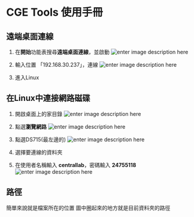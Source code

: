 # CGE Tools 使用手冊

## 遠端桌面連線

 1. 在**開始**功能表搜尋**遠端桌面連線**，並啟動
![enter image description here](https://lh3.googleusercontent.com/yezxp7ccCiinmOJ2VF_j49AyxlXHVubJt_p00BVajSTOG2ZW_scZ-aoplqpCPiddykCYaZDazotY)
 
 2. 輸入位置 「192.168.30.237」，連線
 ![enter image description here](https://lh3.googleusercontent.com/u8G9VUnTIgLVJ6zjg6n74Ew7KXhEH9H0VValCJnDyZTnOESK1eBmxPeFRZhUgmliw1LLzn_aQLHO)
 3. 進入Linux
 

## 在Linux中連接網路磁碟

 1. 開啟桌面上的家目錄
![enter image description here](https://lh3.googleusercontent.com/jdQFVzP1dAQMpJ_hY0zY48Ld3IXdFzsxy2gXPdjkAPSl3ukLp8QcSOK3zVDz9qgwYcrW80X045qo)

 2. 點選**瀏覽網路**
![enter image description here](https://lh3.googleusercontent.com/b0GuCvXcz9tmlVG1MwwAnn7jwax7MtPHmRxHBVom0F13QVeoqBodczm_ffnKeWHpN1sOWdJCeKog)

 3. 點選DS715(最左邊的)
![enter image description here](https://lh3.googleusercontent.com/mKm2Br34mFxnEZLOKcoQJQqXhaWOmhfo54OAGJpzfvXijyTcvGhyO3z0Xy1fL4FHcsLcmNtNERyY)

 4. 選擇要連線的資料夾
 5. 在使用者名稱輸入 **centrallab**，密碼輸入 **24755118**
 ![enter image description here](https://lh3.googleusercontent.com/tNtKJEIJZ__zVevXCDzVDoSDcAA_BjF_8tIs2hfkIhLYL28mZVcmGC7m9a4u73eqOq6J-EPnsTMe)

## 路徑

簡單來說就是檔案所在的位置
圖中圈起來的地方就是目前資料夾的路徑

<!--stackedit_data:
eyJoaXN0b3J5IjpbMTk5MjEzMjkzOF19
-->